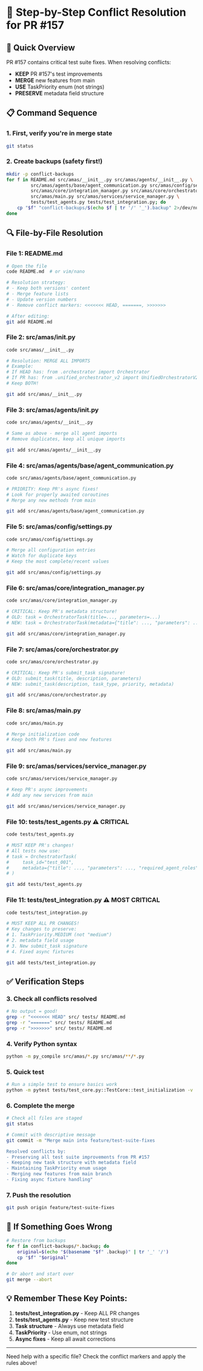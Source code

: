 # 🔧 Step-by-Step Conflict Resolution for PR #157

## 🎯 Quick Overview
PR #157 contains critical test suite fixes. When resolving conflicts:
- **KEEP** PR #157's test improvements
- **MERGE** new features from main
- **USE** TaskPriority enum (not strings)
- **PRESERVE** metadata field structure

## 📋 Command Sequence

### 1. First, verify you're in merge state
```bash
git status
```

### 2. Create backups (safety first!)
```bash
mkdir -p conflict-backups
for f in README.md src/amas/__init__.py src/amas/agents/__init__.py \
         src/amas/agents/base/agent_communication.py src/amas/config/settings.py \
         src/amas/core/integration_manager.py src/amas/core/orchestrator.py \
         src/amas/main.py src/amas/services/service_manager.py \
         tests/test_agents.py tests/test_integration.py; do
    cp "$f" "conflict-backups/$(echo $f | tr '/' '_').backup" 2>/dev/null
done
```

## 🔍 File-by-File Resolution

### File 1: README.md
```bash
# Open the file
code README.md  # or vim/nano

# Resolution strategy:
# - Keep both versions' content
# - Merge feature lists
# - Update version numbers
# - Remove conflict markers: <<<<<<< HEAD, =======, >>>>>>>

# After editing:
git add README.md
```

### File 2: src/amas/__init__.py
```bash
code src/amas/__init__.py

# Resolution: MERGE ALL IMPORTS
# Example:
# If HEAD has: from .orchestrator import Orchestrator
# If PR has: from .unified_orchestrator_v2 import UnifiedOrchestratorV2
# Keep BOTH!

git add src/amas/__init__.py
```

### File 3: src/amas/agents/__init__.py
```bash
code src/amas/agents/__init__.py

# Same as above - merge all agent imports
# Remove duplicates, keep all unique imports

git add src/amas/agents/__init__.py
```

### File 4: src/amas/agents/base/agent_communication.py
```bash
code src/amas/agents/base/agent_communication.py

# PRIORITY: Keep PR's async fixes!
# Look for properly awaited coroutines
# Merge any new methods from main

git add src/amas/agents/base/agent_communication.py
```

### File 5: src/amas/config/settings.py
```bash
code src/amas/config/settings.py

# Merge all configuration entries
# Watch for duplicate keys
# Keep the most complete/recent values

git add src/amas/config/settings.py
```

### File 6: src/amas/core/integration_manager.py
```bash
code src/amas/core/integration_manager.py

# CRITICAL: Keep PR's metadata structure!
# OLD: task = OrchestratorTask(title=..., parameters=...)
# NEW: task = OrchestratorTask(metadata={"title": ..., "parameters": ...})

git add src/amas/core/integration_manager.py
```

### File 7: src/amas/core/orchestrator.py
```bash
code src/amas/core/orchestrator.py

# CRITICAL: Keep PR's submit_task signature!
# OLD: submit_task(title, description, parameters)
# NEW: submit_task(description, task_type, priority, metadata)

git add src/amas/core/orchestrator.py
```

### File 8: src/amas/main.py
```bash
code src/amas/main.py

# Merge initialization code
# Keep both PR's fixes and new features

git add src/amas/main.py
```

### File 9: src/amas/services/service_manager.py
```bash
code src/amas/services/service_manager.py

# Keep PR's async improvements
# Add any new services from main

git add src/amas/services/service_manager.py
```

### File 10: tests/test_agents.py ⚠️ CRITICAL
```bash
code tests/test_agents.py

# MUST KEEP PR's changes!
# All tests now use:
# task = OrchestratorTask(
#     task_id="test_001",
#     metadata={"title": ..., "parameters": ..., "required_agent_roles": [...]}
# )

git add tests/test_agents.py
```

### File 11: tests/test_integration.py ⚠️ MOST CRITICAL
```bash
code tests/test_integration.py

# MUST KEEP ALL PR CHANGES!
# Key changes to preserve:
# 1. TaskPriority.MEDIUM (not "medium")
# 2. metadata field usage
# 3. New submit_task signature
# 4. Fixed async fixtures

git add tests/test_integration.py
```

## ✅ Verification Steps

### 3. Check all conflicts resolved
```bash
# No output = good!
grep -r "<<<<<<< HEAD" src/ tests/ README.md
grep -r "=======" src/ tests/ README.md
grep -r ">>>>>>>" src/ tests/ README.md
```

### 4. Verify Python syntax
```bash
python -m py_compile src/amas/*.py src/amas/**/*.py
```

### 5. Quick test
```bash
# Run a simple test to ensure basics work
python -m pytest tests/test_core.py::TestCore::test_initialization -v
```

### 6. Complete the merge
```bash
# Check all files are staged
git status

# Commit with descriptive message
git commit -m "Merge main into feature/test-suite-fixes

Resolved conflicts by:
- Preserving all test suite improvements from PR #157
- Keeping new task structure with metadata field
- Maintaining TaskPriority enum usage
- Merging new features from main branch
- Fixing async fixture handling"
```

### 7. Push the resolution
```bash
git push origin feature/test-suite-fixes
```

## 🚨 If Something Goes Wrong

```bash
# Restore from backups
for f in conflict-backups/*.backup; do
    original=$(echo "$(basename "$f" .backup)" | tr '_' '/')
    cp "$f" "$original"
done

# Or abort and start over
git merge --abort
```

## 💡 Remember These Key Points:

1. **tests/test_integration.py** - Keep ALL PR changes
2. **tests/test_agents.py** - Keep new test structure
3. **Task structure** - Always use metadata field
4. **TaskPriority** - Use enum, not strings
5. **Async fixes** - Keep all await corrections

---
Need help with a specific file? Check the conflict markers and apply the rules above!